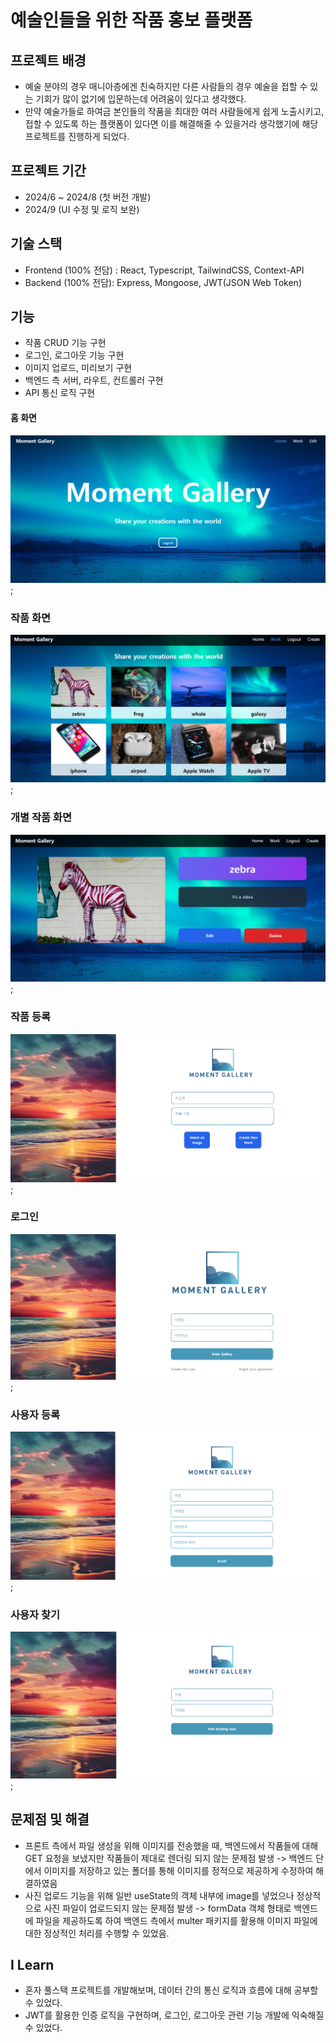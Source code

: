 # 예술인들을 위한 작품 홍보 플랫폼

## 프로젝트 배경

- 예술 분야의 경우 매니아층에겐 친숙하지만 다른 사람들의 경우 예술을 접할 수 있는 기회가 많이 없기에 입문하는데 어려움이 있다고 생각했다.
- 만약 예술가들로 하여금 본인들의 작품을 최대한 여러 사람들에게 쉽게 노출시키고, 접할 수 있도록 하는 플랫폼이 있다면 이를 해결해줄 수 있을거라 생각했기에 해당 프로젝트를 진행하게 되었다.

## 프로젝트 기간

- 2024/6 ~ 2024/8 (첫 버전 개발)
- 2024/9 (UI 수정 및 로직 보완)

## 기술 스택

- Frontend (100% 전담) : React, Typescript, TailwindCSS, Context-API
- Backend (100% 전담): Express, Mongoose, JWT(JSON Web Token)

## 기능

- 작품 CRUD 기능 구현
- 로그인, 로그아웃 기능 구현
- 이미지 업로드, 미리보기 구현
- 백엔드 측 서버, 라우트, 컨트롤러 구현
- API 통신 로직 구현

#### 홈 화면

![홈 화면](resultImages/Home.png);

### 작품 화면

![작품 화면](resultImages/Works.png);

### 개별 작품 화면

![개별작품 화면](resultImages/Work.png);

### 작품 등록

![작품 등록 화면](resultImages/Create.png);

### 로그인

![로그인 화면](resultImages/Login.png);

### 사용자 등록

![사용자 등록 화면](resultImages/Enroll.png);

### 사용자 찾기

![사용자 찾기 화면](resultImages/FindUser.png);

## 문제점 및 해결

- 프론트 측에서 파일 생성을 위해 이미지를 전송했을 때, 백엔드에서 작품들에 대해 GET 요청을 보냈지만 작품들이 제대로 렌더링 되지 않는 문제점 발생 -> 백엔드 단에서 이미지를 저장하고 있는 폴더를 통해 이미지를 정적으로 제공하게 수정하여 해결하였음
- 사진 업로드 기능을 위해 일반 useState의 객체 내부에 image를 넣었으나 정상적으로 사진 파일이 업로드되지 않는 문제점 발생 -> formData 객체 형태로 백엔드에 파일을 제공하도록 하여 백엔드 측에서 multer 패키지를 활용해 이미지 파일에 대한 정상적인 처리를 수행핳 수 있었음.

## I Learn

- 혼자 풀스택 프로젝트를 개발해보며, 데이터 간의 통신 로직과 흐름에 대해 공부할 수 있었다.
- JWT를 활용한 인증 로직을 구현하며, 로그인, 로그아웃 관련 기능 개발에 익숙해질 수 있었다.
